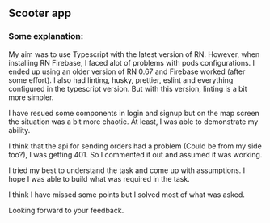 ## Scooter app

### Some explanation:

My aim was  to use Typescript with the latest version of RN. However, when installing RN Firebase, I faced alot of problems with pods configurations. I ended up using an older version of RN 0.67 and Firebase worked (after some effort). 
I also had linting, husky, prettier, eslint and everything configured in the typescript version. But with this version, linting is a bit more simpler.

I have resued some components in login and signup but on the map screen the situation was a bit more chaotic. At least, I was able to demonstrate my ability.

I think that the api for sending orders had a problem (Could be from my side too?), I was getting 401. So I commented it out and assumed it was working.

I tried my best to understand the task and come up with assumptions. I hope I was able to build what was required in the task.

I think I have missed some points but I solved most of what was asked.

Looking forward to your feedback.


